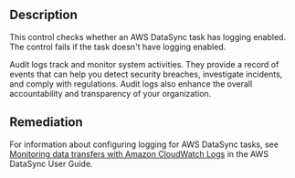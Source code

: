 ## Description

This control checks whether an AWS DataSync task has logging enabled. The control fails if the task doesn't have logging enabled.

Audit logs track and monitor system activities. They provide a record of events that can help you detect security breaches, investigate incidents, and comply with regulations. Audit logs also enhance the overall accountability and transparency of your organization.

## Remediation

For information about configuring logging for AWS DataSync tasks, see [Monitoring data transfers with Amazon CloudWatch Logs](https://docs.aws.amazon.com/datasync/latest/userguide/configure-logging.html) in the AWS DataSync User Guide.